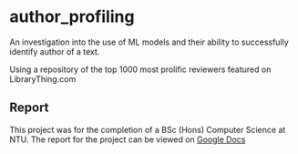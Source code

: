# author_profiling
An investigation into the use of ML models and their ability to successfully identify author of a text.

Using a repository of the top 1000 most prolific reviewers featured on LibraryThing.com

## Report
This project was for the completion of a BSc (Hons) Computer Science at NTU. The report for the project can be viewed on [Google Docs](https://docs.google.com/document/d/1074ghydQQGnlU4K2jXUaFutNSLCc5_Eo4jbSBPqVK-k/edit?usp=sharing)
